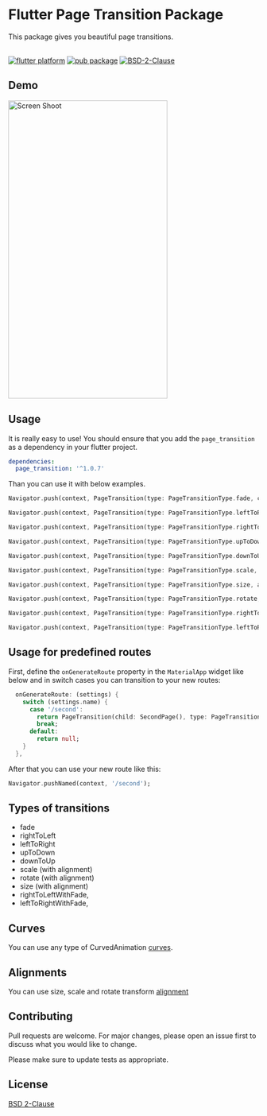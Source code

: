 # Flutter Page Transition Package

This package gives you beautiful page transitions.
<br/><br/>

[![flutter platform](https://img.shields.io/badge/Platform-Flutter-yellow.svg)](https://flutter.io) 
[![pub package](https://img.shields.io/pub/v/page_transition.svg)](https://pub.dartlang.org/packages/page_transition) 
[![BSD-2-Clause](https://img.shields.io/badge/BSD-2-Clause.svg?style=flat-square)](https://opensource.org/licenses/) 

## Demo
<img src="http://www.yasinilhan.com/page_transition/transition.gif" width="320" height="600" title="Screen Shoot">

## Usage
It is really easy to use!
You should ensure that you add the `page_transition` as a dependency in your flutter project.

```yaml
dependencies:
  page_transition: '^1.0.7'
```
Than you can use it with below examples.

```dart 
Navigator.push(context, PageTransition(type: PageTransitionType.fade, child: DetailScreen()));

Navigator.push(context, PageTransition(type: PageTransitionType.leftToRight, child: DetailScreen()));

Navigator.push(context, PageTransition(type: PageTransitionType.rightToLeft, child: DetailScreen()));

Navigator.push(context, PageTransition(type: PageTransitionType.upToDown, child: DetailScreen()));

Navigator.push(context, PageTransition(type: PageTransitionType.downToUp, child: DetailScreen()));

Navigator.push(context, PageTransition(type: PageTransitionType.scale, alignment: Alignment.bottomCenter, child: DetailScreen()));

Navigator.push(context, PageTransition(type: PageTransitionType.size, alignment: Alignment.bottomCenter, child: DetailScreen()));

Navigator.push(context, PageTransition(type: PageTransitionType.rotate, duration: Duration(second: 1), child: DetailScreen()));

Navigator.push(context, PageTransition(type: PageTransitionType.rightToLeftWithFade, child: DetailScreen()));

Navigator.push(context, PageTransition(type: PageTransitionType.leftToRightWithFade, child: DetailScreen()));
```

## Usage for predefined routes
First, define the `onGenerateRoute` property in the `MaterialApp` widget like below and in switch cases you can transition to your new routes:

```dart 
  onGenerateRoute: (settings) {
    switch (settings.name) {
      case '/second':
        return PageTransition(child: SecondPage(), type: PageTransitionType.scale);
        break;
      default:
        return null;
    }
  },
```

After that you can use your new route like this:

```dart 
Navigator.pushNamed(context, '/second'); 
```


## Types of transitions
* fade
* rightToLeft
* leftToRight
* upToDown
* downToUp
* scale (with alignment)
* rotate (with alignment)
* size (with alignment)
* rightToLeftWithFade,
* leftToRightWithFade,

## Curves 
You can use any type of CurvedAnimation [curves](https://docs.flutter.io/flutter/animation/Curves-class.html). 

## Alignments 
You can use size, scale and rotate transform [alignment](https://docs.flutter.io/flutter/painting/Alignment-class.html)

## Contributing
Pull requests are welcome. For major changes, please open an issue first to discuss what you would like to change.

Please make sure to update tests as appropriate.

## License
[BSD 2-Clause](https://opensource.org/licenses/BSD-2-Clause)


